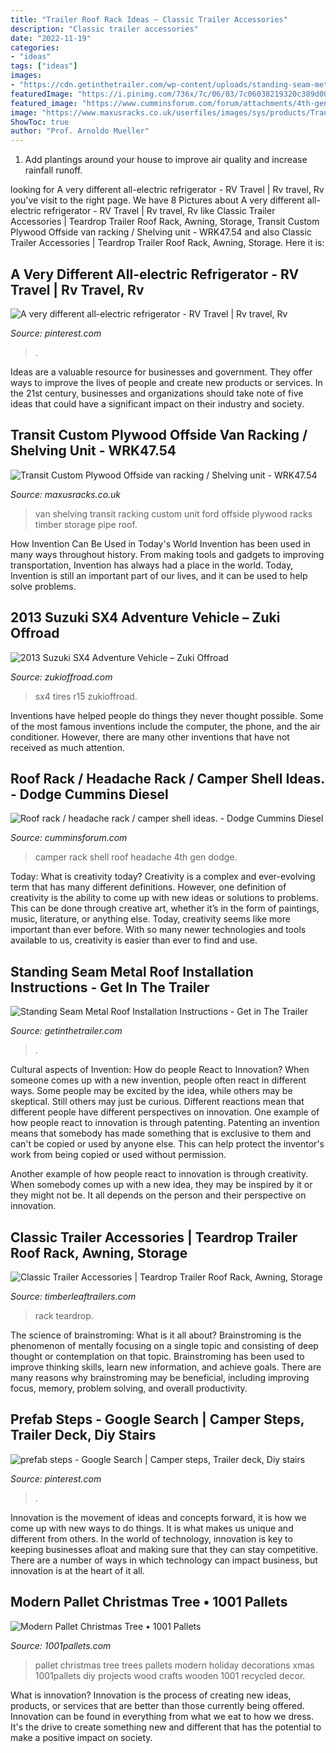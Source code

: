 ```yaml
---
title: "Trailer Roof Rack Ideas ~ Classic Trailer Accessories"
description: "Classic trailer accessories"
date: "2022-11-19"
categories:
- "ideas"
tags: ["ideas"]
images:
- "https://cdn.getinthetrailer.com/wp-content/uploads/standing-seam-metal-roof-installation-instructions_163096.jpg"
featuredImage: "https://i.pinimg.com/736x/7c/06/03/7c06038219320c389d0017ec8340747a.jpg"
featured_image: "https://www.cumminsforum.com/forum/attachments/4th-gen-non-powertrain/685242d1502456397-roof-rack-headache-rack-camper-shell-ideas-rack2.jpg"
image: "https://www.maxusracks.co.uk/userfiles/images/sys/products/Transit_Custom_Plywood_Offside_van_racking__Shelving_unit__WRK4754_40315.jpeg"
ShowToc: true
author: "Prof. Arnoldo Mueller"
---
```



1. Add plantings around your house to improve air quality and increase rainfall runoff.

	

		
looking for A very different all-electric refrigerator - RV Travel | Rv travel, Rv you've visit to the right page. We have 8 Pictures about A very different all-electric refrigerator - RV Travel | Rv travel, Rv like Classic Trailer Accessories | Teardrop Trailer Roof Rack, Awning, Storage, Transit Custom Plywood Offside van racking / Shelving unit - WRK47.54 and also Classic Trailer Accessories | Teardrop Trailer Roof Rack, Awning, Storage. Here it is:
		
    
## A Very Different All-electric Refrigerator - RV Travel | Rv Travel, Rv

<img loading=lazy src="https://i.pinimg.com/736x/7c/06/03/7c06038219320c389d0017ec8340747a.jpg" onerror="this.onerror=null;this.src='https://tse3.mm.bing.net/th?id=OIP.7WTuM8JvCkROXuFYINU6GgHaNK&amp;pid=15.1';" alt="A very different all-electric refrigerator - RV Travel | Rv travel, Rv">

_Source: pinterest.com_

>. 

	

Ideas are a valuable resource for businesses and government. They offer ways to improve the lives of people and create new products or services. In the 21st century, businesses and organizations should take note of five ideas that could have a significant impact on their industry and society.

    
## Transit Custom Plywood Offside Van Racking / Shelving Unit - WRK47.54

<img loading=lazy src="https://www.maxusracks.co.uk/userfiles/images/sys/products/Transit_Custom_Plywood_Offside_van_racking__Shelving_unit__WRK4754_40315.jpeg" onerror="this.onerror=null;this.src='https://tse3.mm.bing.net/th?id=OIP.YWKEIQHBeLJBtRP4DlheyAHaE7&amp;pid=15.1';" alt="Transit Custom Plywood Offside van racking / Shelving unit - WRK47.54">

_Source: maxusracks.co.uk_

>van shelving transit racking custom unit ford offside plywood racks timber storage pipe roof. 

	

How Invention Can Be Used in Today's World
Invention has been used in many ways throughout history. From making tools and gadgets to improving transportation, Invention has always had a place in the world. Today, Invention is still an important part of our lives, and it can be used to help solve problems.

    
## 2013 Suzuki SX4 Adventure Vehicle – Zuki Offroad

<img loading=lazy src="https://www.zukioffroad.com/wp-content/uploads/2020/05/2013_Suzuki_SX4-2.jpg" onerror="this.onerror=null;this.src='https://tse1.mm.bing.net/th?id=OIP.3n27a-4OaWgOknpmA8_pDwHaE8&amp;pid=15.1';" alt="2013 Suzuki SX4 Adventure Vehicle – Zuki Offroad">

_Source: zukioffroad.com_

>sx4 tires r15 zukioffroad. 

	

Inventions have helped people do things they never thought possible. Some of the most famous inventions include the computer, the phone, and the air conditioner. However, there are many other inventions that have not received as much attention.

    
## Roof Rack / Headache Rack / Camper Shell Ideas. - Dodge Cummins Diesel

<img loading=lazy src="https://www.cumminsforum.com/forum/attachments/4th-gen-non-powertrain/685242d1502456397-roof-rack-headache-rack-camper-shell-ideas-rack2.jpg" onerror="this.onerror=null;this.src='https://tse2.mm.bing.net/th?id=OIP.9DYB6GiEYIZsdOt752-ziwHaFj&amp;pid=15.1';" alt="Roof rack / headache rack / camper shell ideas. - Dodge Cummins Diesel">

_Source: cumminsforum.com_

>camper rack shell roof headache 4th gen dodge. 

	

Today: What is creativity today?
Creativity is a complex and ever-evolving term that has many different definitions. However, one definition of creativity is the ability to come up with new ideas or solutions to problems. This can be done through creative art, whether it’s in the form of paintings, music, literature, or anything else. Today, creativity seems like more important than ever before. With so many newer technologies and tools available to us, creativity is easier than ever to find and use.

    
## Standing Seam Metal Roof Installation Instructions - Get In The Trailer

<img loading=lazy src="https://cdn.getinthetrailer.com/wp-content/uploads/standing-seam-metal-roof-installation-instructions_163096.jpg" onerror="this.onerror=null;this.src='https://tse2.mm.bing.net/th?id=OIP.ibtGQPZP-3SYqNFdrFRADAHaFj&amp;pid=15.1';" alt="Standing Seam Metal Roof Installation Instructions - Get in The Trailer">

_Source: getinthetrailer.com_

>. 

	

Cultural aspects of Invention: How do people React to Innovation?
When someone comes up with a new invention, people often react in different ways. Some people may be excited by the idea, while others may be skeptical. Still others may just be curious. Different reactions mean that different people have different perspectives on innovation. 
One example of how people react to innovation is through patenting. Patenting an invention means that somebody has made something that is exclusive to them and can't be copied or used by anyone else. This can help protect the inventor's work from being copied or used without permission. 

Another example of how people react to innovation is through creativity. When somebody comes up with a new idea, they may be inspired by it or they might not be. It all depends on the person and their perspective on innovation.

    
## Classic Trailer Accessories | Teardrop Trailer Roof Rack, Awning, Storage

<img loading=lazy src="http://timberleaftrailers.com/wp-content/uploads/2020/06/pika-roof-rack-001.jpg" onerror="this.onerror=null;this.src='https://tse3.mm.bing.net/th?id=OIP.lrV30G_5FZ4t2sGsVK7mRAHaE8&amp;pid=15.1';" alt="Classic Trailer Accessories | Teardrop Trailer Roof Rack, Awning, Storage">

_Source: timberleaftrailers.com_

>rack teardrop. 

	

The science of brainstroming: What is it all about?
Brainstroming is the phenomenon of mentally focusing on a single topic and consisting of deep thought or contemplation on that topic. Brainstroming has been used to improve thinking skills, learn new information, and achieve goals. There are many reasons why brainstroming may be beneficial, including improving focus, memory, problem solving, and overall productivity.

    
## Prefab Steps - Google Search | Camper Steps, Trailer Deck, Diy Stairs

<img loading=lazy src="https://i.pinimg.com/736x/47/99/8a/47998a5d9cda136507f9d82975d26e97.jpg" onerror="this.onerror=null;this.src='https://tse4.mm.bing.net/th?id=OIP.3EIoDQp6Xl9bA5sshEjwiQHaJ4&amp;pid=15.1';" alt="prefab steps - Google Search | Camper steps, Trailer deck, Diy stairs">

_Source: pinterest.com_

>. 

	

Innovation is the movement of ideas and concepts forward, it is how we come up with new ways to do things. It is what makes us unique and different from others. In the world of technology, innovation is key to keeping businesses afloat and making sure that they can stay competitive. There are a number of ways in which technology can impact business, but innovation is at the heart of it all.

    
## Modern Pallet Christmas Tree • 1001 Pallets

<img loading=lazy src="https://www.1001pallets.com/wp-content/uploads/2013/12/1001pallets.com-modern-pallet-christmas-tree.jpg" onerror="this.onerror=null;this.src='https://tse4.mm.bing.net/th?id=OIP.rr43GpfP0OvDF4c-byiCgAHaRJ&amp;pid=15.1';" alt="Modern Pallet Christmas Tree • 1001 Pallets">

_Source: 1001pallets.com_

>pallet christmas tree trees pallets modern holiday decorations xmas 1001pallets diy projects wood crafts wooden 1001 recycled decor. 

	

What is innovation?
Innovation is the process of creating new ideas, products, or services that are better than those currently being offered. Innovation can be found in everything from what we eat to how we dress. It's the drive to create something new and different that has the potential to make a positive impact on society.

